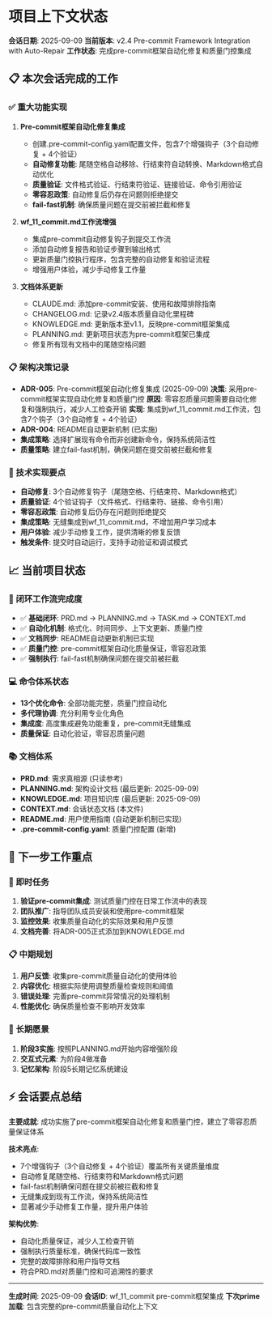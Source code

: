 # 项目上下文状态

**会话日期**: 2025-09-09
**当前版本**: v2.4 Pre-commit Framework Integration with Auto-Repair
**工作状态**: 完成pre-commit框架自动化修复和质量门控集成

##                                                                                 📋 本次会话完成的工作

### ✅ 重大功能实现
1. **Pre-commit框架自动化修复集成**
   - 创建.pre-commit-config.yaml配置文件，包含7个增强钩子（3个自动修复 + 4个验证）
   - **自动修复功能**: 尾随空格自动移除、行结束符自动转换、Markdown格式自动优化
   - **质量验证**: 文件格式验证、行结束符验证、链接验证、命令引用验证
   - **零容忍政策**: 自动修复后仍存在问题则拒绝提交
   - **fail-fast机制**: 确保质量问题在提交前被拦截和修复

2. **wf_11_commit.md工作流增强**
   - 集成pre-commit自动修复钩子到提交工作流
   - 添加自动修复报告和验证步骤到输出格式
   - 更新质量门控执行程序，包含完整的自动修复和验证流程
   - 增强用户体验，减少手动修复工作量

3. **文档体系更新**
   - CLAUDE.md: 添加pre-commit安装、使用和故障排除指南
   - CHANGELOG.md: 记录v2.4版本质量自动化里程碑
   - KNOWLEDGE.md: 更新版本至v1.1，反映pre-commit框架集成
   - PLANNING.md: 更新项目状态为pre-commit框架已集成
   - 修复所有现有文档中的尾随空格问题

### 📋 架构决策记录
- **ADR-005**: Pre-commit框架自动化修复集成 (2025-09-09)
  **决策**: 采用pre-commit框架实现自动化修复和质量门控
  **原因**: 零容忍质量问题需要自动化修复和强制执行，减少人工检查开销
  **实现**: 集成到wf_11_commit.md工作流，包含7个钩子（3个自动修复 + 4个验证）
- **ADR-004**: README自动更新机制 (已实施)
- **集成策略**: 选择扩展现有命令而非创建新命令，保持系统简洁性
- **质量策略**: 建立fail-fast机制，确保问题在提交前被拦截和修复

### 🎯 技术实现要点
- **自动修复**: 3个自动修复钩子（尾随空格、行结束符、Markdown格式）
- **质量验证**: 4个验证钩子（文件格式、行结束符、链接、命令引用）
- **零容忍政策**: 自动修复后仍存在问题则拒绝提交
- **集成策略**: 无缝集成到wf_11_commit.md，不增加用户学习成本
- **用户体验**: 减少手动修复工作，提供清晰的修复反馈
- **触发条件**: 提交时自动运行，支持手动验证和调试模式

##                                                                                 📈 当前项目状态

### 🔄 闭环工作流完成度
- ✅ **基础闭环**: PRD.md → PLANNING.md → TASK.md → CONTEXT.md
- ✅ **自动化机制**: 格式化、时间同步、上下文更新、质量门控
- ✅ **文档同步**: README自动更新机制已实现
- ✅ **质量门控**: pre-commit框架自动化质量保证，零容忍政策
- ✅ **强制执行**: fail-fast机制确保问题在提交前被拦截

### 💻 命令体系状态
- **13个优化命令**: 全部功能完整，质量门控自动化
- **多代理协调**: 充分利用专业化角色
- **集成度**: 高度集成避免功能重复，pre-commit无缝集成
- **质量保证**: 自动化验证，零容忍质量问题

### 📚 文档体系
- **PRD.md**: 需求真相源 (只读参考)
- **PLANNING.md**: 架构设计文档 (最后更新: 2025-09-09)
- **KNOWLEDGE.md**: 项目知识库 (最后更新: 2025-09-09)
- **CONTEXT.md**: 会话状态文档 (本文件)
- **README.md**: 用户使用指南 (自动更新机制已实现)
- **.pre-commit-config.yaml**: 质量门控配置 (新增)

##                                                                                 🚀 下一步工作重点

### 🔧 即时任务
1. **验证pre-commit集成**: 测试质量门控在日常工作流中的表现
2. **团队推广**: 指导团队成员安装和使用pre-commit框架
3. **监控效果**: 收集质量自动化的实际效果和用户反馈
4. **文档完善**: 将ADR-005正式添加到KNOWLEDGE.md

### 📋 中期规划
1. **用户反馈**: 收集pre-commit质量自动化的使用体验
2. **内容优化**: 根据实际使用调整质量检查规则和阈值
3. **错误处理**: 完善pre-commit异常情况的处理机制
4. **性能优化**: 确保质量检查不影响开发效率

### 🎯 长期愿景
1. **阶段3实施**: 按照PLANNING.md开始内容增强阶段
2. **交互式元素**: 为阶段4做准备
3. **记忆架构**: 阶段5长期记忆系统建设

##                                                                                 ⚡ 会话要点总结

**主要成就**: 成功实施了pre-commit框架自动化修复和质量门控，建立了零容忍质量保证体系

**技术亮点**:
- 7个增强钩子（3个自动修复 + 4个验证）覆盖所有关键质量维度
- 自动修复尾随空格、行结束符和Markdown格式问题
- fail-fast机制确保问题在提交前被拦截和修复
- 无缝集成到现有工作流，保持系统简洁性
- 显著减少手动修复工作量，提升用户体验

**架构优势**:
- 自动化质量保证，减少人工检查开销
- 强制执行质量标准，确保代码库一致性
- 完整的故障排除和用户指导文档
- 符合PRD.md对质量门控和可追溯性的要求

---

**生成时间**: 2025-09-09
**会话ID**: wf_11_commit pre-commit框架集成
**下次prime加载**: 包含完整的pre-commit质量自动化上下文